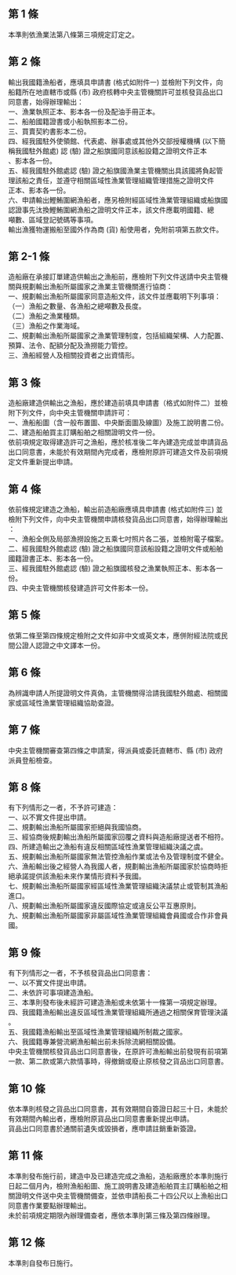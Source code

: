 第 1 條
-------
本準則依漁業法第八條第三項規定訂定之。

第 2 條
-------
輸出我國籍漁船者，應填具申請書 (格式如附件一) 並檢附下列文件，向  
船籍所在地直轄市或縣 (市) 政府核轉中央主管機關許可並核發貨品出口  
同意書，始得辦理輸出：  
一、漁業執照正本、影本各一份及配油手冊正本。  
二、船舶國籍證書或小船執照影本二份。  
三、買賣契約書影本二份。  
四、經我國駐外使領館、代表處、辦事處或其他外交部授權機構 (以下簡  
    稱我國駐外館處) 認 (驗) 證之船旗國同意該船設籍之證明文件正本  
    、影本各一份。  
五、經我國駐外館處認 (驗) 證之船旗國漁業主管機關出具該國將負起管  
    理該船之責任，並遵守相關區域性漁業管理組織管理措施之證明文件  
    正本、影本各一份。  
六、申請輸出鰹鮪圍網漁船者，應另檢附經區域性漁業管理組織或船旗國  
    認證事先汰換鰹鮪圍網漁船之證明文件正本，該文件應載明國籍、總  
    噸數、區域登記號碼等事項。  
輸出漁獲物運搬船至國外作為商 (貨) 船使用者，免附前項第五款文件。

第 2-1 條
---------
造船廠在承接訂單建造供輸出之漁船前，應檢附下列文件送請中央主管機  
關與規劃輸出漁船所屬國家之漁業主管機關進行協商：  
一、規劃輸出漁船所屬國家同意造船文件，該文件並應載明下列事項：  
（一）漁船之數量、各漁船之總噸數及長度。  
（二）漁船之漁業種類。  
（三）漁船之作業海域。  
二、規劃輸出漁船所屬國家之漁業管理制度，包括組織架構、人力配置、  
    預算、法令、配額分配及漁撈能力管控。  
三、漁船經營人及相關投資者之出資情形。

第 3 條
-------
造船廠建造供輸出之漁船，應於建造前填具申請書（格式如附件二）並檢  
附下列文件，向中央主管機關申請許可：  
一、漁船船圖（含一般布置圖、中央斷面圖及線圖）及施工說明書二份。  
二、建造船舶買主訂購船舶之相關證明文件一份。  
依前項規定取得建造許可之漁船，應於核准後二年內建造完成並申請貨品  
出口同意書，未能於有效期間內完成者，應檢附原許可建造文件及前項規  
定文件重新提出申請。

第 4 條
-------
依前條規定建造之漁船，輸出前造船廠應填具申請書 (格式如附件三) 並  
檢附下列文件，向中央主管機關申請核發貨品出口同意書，始得辦理輸出  
：  
一、漁船全側及局部漁撈設施之五乘七吋照片各二張，並檢附電子檔案。  
二、經我國駐外館處認 (驗) 證之船旗國同意該船設籍之證明文件或船舶  
    國籍證書正本、影本各一份。  
三、經我國駐外館處認 (驗) 證之船旗國核發之漁業執照正本、影本各一  
    份。  
四、中央主管機關核發建造許可文件影本一份。

第 5 條
-------
依第二條至第四條規定檢附之文件如非中文或英文本，應併附經法院或民  
間公證人認證之中文譯本一份。

第 6 條
-------
為辨識申請人所提證明文件真偽，主管機關得洽請我國駐外館處、相關國  
家或區域性漁業管理組織協助查證。

第 7 條
-------
中央主管機關審查第四條之申請案，得派員或委託直轄市、縣 (市) 政府  
派員登船檢查。

第 8 條
-------
有下列情形之一者，不予許可建造：  
一、以不實文件提出申請。  
二、規劃輸出漁船所屬國家拒絕與我國協商。  
三、經協商後規劃輸出漁船所屬國家回覆之資料與造船廠提送者不相符。  
四、所建造輸出之漁船有違反相關區域性漁業管理組織決議之虞。  
五、規劃輸出漁船所屬國家無法管控漁船作業或法令及管理制度不健全。  
六、漁船輸出後之經營人為我國人者，規劃輸出漁船所屬國家於協商時拒  
    絕承諾提供該漁船未來作業情形資料予我國。  
七、規劃輸出漁船所屬國家經區域性漁業管理組織決議禁止或管制其漁船  
    進口。  
八、規劃輸出漁船所屬國家違反國際協定或違反公平互惠原則。  
九、規劃輸出漁船所屬國家非屬區域性漁業管理組織會員國或合作非會員  
    國。

第 9 條
-------
有下列情形之一者，不予核發貨品出口同意書：  
一、以不實文件提出申請。  
二、未依許可事項建造漁船。  
三、本準則發布後未經許可建造漁船或未依第十一條第一項規定辦理。  
四、我國籍漁船輸出違反區域性漁業管理組織所通過之相關保育管理決議  
    。  
五、我國籍漁船輸出至區域性漁業管理組織所制裁之國家。  
六、我國籍專兼營流網漁船輸出前未拆除流網相關設備。  
中央主管機關核發貨品出口同意書後，在原許可漁船輸出前發現有前項第  
一款、第二款或第六款情事時，得撤銷或廢止原核發之貨品出口同意書。

第 10 條
--------
依本準則核發之貨品出口同意書，其有效期間自簽證日起三十日，未能於  
有效期間內輸出者，應檢附原貨品出口同意書重新提出申請。  
貨品出口同意書於通關前遺失或毀損者，應申請註銷重新簽證。

第 11 條
--------
本準則發布施行前，建造中及已建造完成之漁船，造船廠應於本準則施行  
日起二個月內，檢附漁船船圖、施工說明書及建造船舶買主訂購船舶之相  
關證明文件送中央主管機關備查，並依申請船長二十四公尺以上漁船出口  
同意書作業要點辦理輸出。  
未於前項規定期限內辦理備查者，應依本準則第三條及第四條辦理。

第 12 條
--------
本準則自發布日施行。


